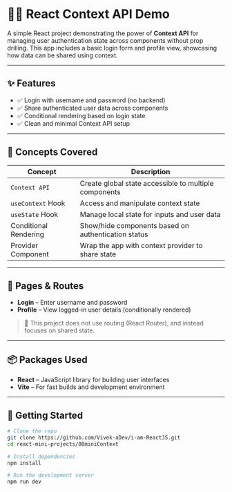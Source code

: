 # 🙋‍♂️ React Context API Demo

A simple React project demonstrating the power of **Context API** for managing user authentication state across components without prop drilling. This app includes a basic login form and profile view, showcasing how data can be shared using context.

---

## ✨ Features

- ✅ Login with username and password (no backend)
- ✅ Share authenticated user data across components
- ✅ Conditional rendering based on login state
- ✅ Clean and minimal Context API setup

---

## 🧠 Concepts Covered

| Concept             | Description                                                             |
|---------------------|-------------------------------------------------------------------------|
| `Context API`        | Create global state accessible to multiple components                   |
| `useContext` Hook    | Access and manipulate context state                                     |
| `useState` Hook      | Manage local state for inputs and user data                            |
| Conditional Rendering| Show/hide components based on authentication status                    |
| Provider Component   | Wrap the app with context provider to share state                      |

---

## 📂 Pages & Routes

- **Login** – Enter username and password
- **Profile** – View logged-in user details (conditionally rendered)

> 📌 This project does not use routing (React Router), and instead focuses on shared state.

---

## 📦 Packages Used

- **React** – JavaScript library for building user interfaces
- **Vite** – For fast builds and development environment

---

## 🚀 Getting Started

```bash
# Clone the repo
git clone https://github.com/Vivek-aDev/i-am-ReactJS.git
cd react-mini-projects/08miniContext

# Install dependencies
npm install

# Run the development server
npm run dev
